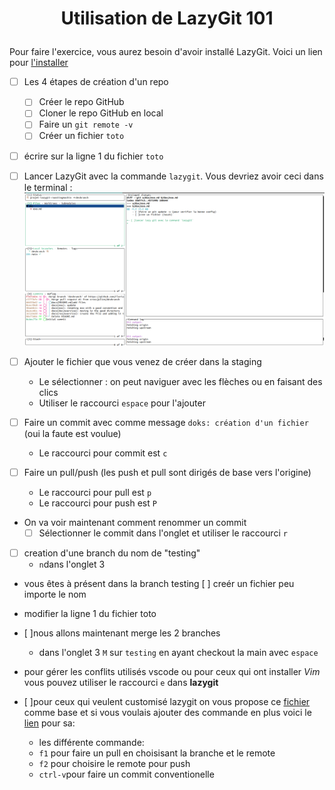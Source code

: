 # <p align='center'>Utilisation de LazyGit 101</p>

<p align='center'>

Pour faire l'exercice, vous aurez besoin d'avoir installé LazyGit. Voici un lien pour [l'installer](../src/Install.md) 

</p>  

- [ ] Les 4 étapes de création d'un repo
   - [ ] Créer le repo GitHub
   - [ ] Cloner le repo GitHub en local
   - [ ] Faire un `git remote -v`
   - [ ] Créer un fichier `toto`
- [ ] écrire sur la ligne 1 du fichier `toto`
- [ ] Lancer LazyGit avec la commande `lazygit`. Vous devriez avoir ceci dans le terminal :
![image](../res/Img/exo/menu-principal.png)
- [ ] Ajouter le fichier que vous venez de créer dans la staging
   - Le sélectionner : on peut naviguer avec les flèches ou en faisant des clics 
   - Utiliser le raccourci `espace` pour l'ajouter 

- [ ] Faire un commit avec comme message `doks: création d'un fichier` (oui la faute est voulue)
   - Le raccourci pour commit est `c`

- [ ] Faire un pull/push (les push et pull sont dirigés de base vers l'origine)
   - Le raccourci pour pull est `p`
   - Le raccourci pour push est `P`

- On va voir maintenant comment renommer un commit
   - [ ] Sélectionner le commit dans l'onglet et utiliser le raccourci `r`
- [ ] creation d'une branch du nom de "testing"
   - `n`dans l'onglet 3
- vous êtes à présent dans la branch testing [ ] creér un fichier peu importe le nom
- modifier la ligne 1 du fichier toto
- [ ]nous allons maintenant merge les 2 branches
   - dans l'onglet 3 `M` sur `testing` en ayant checkout la main avec `espace` 
- pour gérer les conflits utilisés vscode ou pour ceux qui ont installer _Vim_ vous pouvez utiliser le raccourci `e` dans __lazygit__

- [ ]pour ceux qui veulent customisé lazygit on vous propose ce [fichier](../res/exemple-de-config.yml) comme base et si vous voulais ajouter des commande en plus voici le [lien](https://github.com/jesseduffield/lazygit/wiki/Custom-Commands-Compendium#pushing-to-a-specific-remote-repository) pour sa:  
   - les différente commande:
   - `f1` pour faire un pull en choisisant la branche et le remote
   - `f2` pour choisire le remote pour push
   - `ctrl-v`pour faire un commit conventionelle 
   